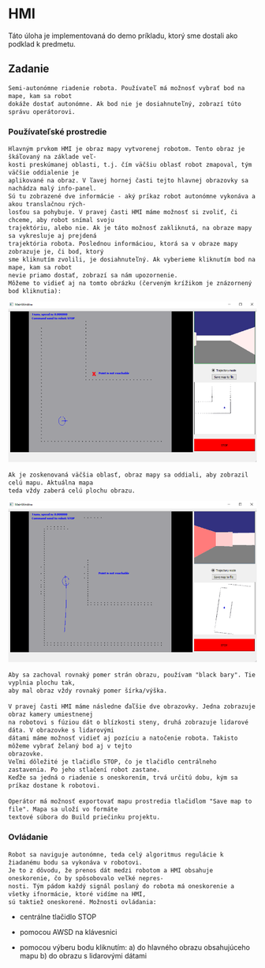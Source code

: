 # HMI #

Táto úloha je implementovaná do demo príkladu, ktorý sme dostali ako podklad k predmetu.

## Zadanie ##

    Semi-autonómne riadenie robota. Používateľ má možnosť vybrať bod na mape, kam sa robot
    dokáže dostať autonómne. Ak bod nie je dosiahnuteľný, zobrazí túto správu operátorovi.

### Používateľské prostredie ###

    Hlavným prvkom HMI je obraz mapy vytvorenej robotom. Tento obraz je škáľovaný na základe veľ-
    kosti preskúmanej oblasti, t.j. čím väčšiu oblasť robot zmapoval, tým väčšie oddialenie je
    aplikované na obraz. V ľavej hornej časti tejto hlavnej obrazovky sa nachádza malý info-panel.
    Sú tu zobrazené dve informácie - aký príkaz robot autonómne vykonáva a akou translačnou rých-
    losťou sa pohybuje. V pravej časti HMI máme možnosť si zvoliť, či chceme, aby robot snímal svoju
    trajektóriu, alebo nie. Ak je táto možnosť zakliknutá, na obraze mapy sa vykresluje aj prejdená
    trajektória robota. Poslednou informáciou, ktorá sa v obraze mapy zobrazuje je, či bod, ktorý 
    sme kliknutím zvolili, je dosiahnuteľný. Ak vyberieme kliknutím bod na mape, kam sa robot
    nevie priamo dostať, zobrazí sa nám upozornenie.
    Môžeme to vidieť aj na tomto obrázku (červeným krížikom je znázornený bod kliknutia):
![Optional Text](images/HMI_2.png)

    Ak je zoskenovaná väčšia oblasť, obraz mapy sa oddiali, aby zobrazil celú mapu. Aktuálna mapa
    teda vždy zaberá celú plochu obrazu.
![Optional Text](images/HMI_4.png)

    Aby sa zachoval rovnaký pomer strán obrazu, používam "black bary". Tie vyplnia plochu tak,
    aby mal obraz vždy rovnaký pomer šírka/výška.

    V pravej časti HMI máme následne ďaľšie dve obrazovky. Jedna zobrazuje obraz kamery umiestnenej
    na robotovi s fúziou dát o blízkosti steny, druhá zobrazuje lidarové dáta. V obrazovke s lidarovými
    dátami máme možnosť vidieť aj pozíciu a natočenie robota. Takisto môžeme vybrať želaný bod aj v tejto
    obrazovke.
    Veľmi dôležité je tlačidlo STOP, čo je tlačidlo centrálneho zastavenia. Po jeho stlačení robot zastane.
    Keďže sa jedná o riadenie s oneskorením, trvá určitú dobu, kým sa príkaz dostane k robotovi.

    Operátor má možnosť exportovať mapu prostredia tlačidlom "Save map to file". Mapa sa uloží vo formáte
    textové súbora do Build priečinku projektu.

### Ovládanie ###

    Robot sa naviguje autonómne, teda celý algoritmus regulácie k žiadanému bodu sa vykonáva v robotovi.
    Je to z dôvodu, že prenos dát medzi robotom a HMI obsahuje oneskorenie, čo by spôsobovalo veľké nepres-
    nosti. Tým pádom každý signál poslaný do robota má oneskorenie a všetky ifnormácie, ktoré vidíme na HMI,
    sú taktiež oneskorené. Možnosti ovládania:

- centrálne tlačidlo STOP

- pomocou AWSD na klávesnici

- pomocou výberu bodu kliknutím:
    a) do hlavného obrazu obsahujúceho mapu
    b) do obrazu s lidarovými dátami